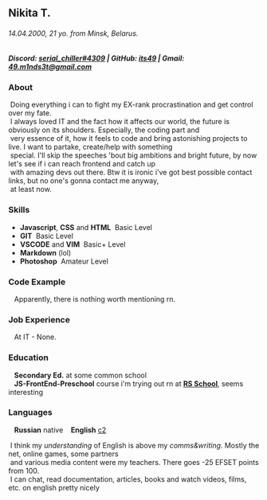 ## Nikita T.
###### *14.04.2000*, 21 yo. from Minsk, Belarus.
##### *Discord:* [*serial_chiller#4309*](https://discord.com/users/493925008654073857) | *GitHub:* [*its49*](https://github.com/its49) | *Gmail:* [*49.m1nds3t@gmail.com*](https://mail.google.com/mail/u/0/?fs=1&tf=cm&&to=49.m1nds3t@gmail.com&)
### About
&nbsp;Doing everything i can to fight my EX-rank procrastination and get control over my fate.\
&nbsp;I always loved IT and the fact how it affects our world, the future is obviously on its shoulders. Especially, the coding part and\
&nbsp;very essence of it, how it feels to code and bring astonishing projects to live. I ​want to partake, create/help with something\
​&nbsp;special. I'll skip the speeches 'bout big ambitions and bright future, by now let's see if i can reach frontend and catch up\
&nbsp;with amazing devs out there.
Btw it is ironic i've got best possible contact links, but no one's gonna contact me anyway,\
&nbsp;at least now.

### Skills
- **Javascript**, **CSS** and **HTML** &nbsp;Basic Level
- **GIT** &nbsp;Basic Level
- **VSCODE** and **VIM** &nbsp;Basic+ Level
- **Markdown** (lol)
- **Photoshop** &nbsp;Amateur Level

### Code Example
&nbsp;&nbsp;&nbsp;Apparently, there is nothing worth mentioning rn.

### Job Experience
&nbsp;&nbsp;&nbsp;At IT - None. 

### Education
&nbsp;&nbsp;&nbsp;**Secondary Ed.** at some common school\
&nbsp;&nbsp;&nbsp;**JS-FrontEnd-Preschool** course i'm trying out rn at [**RS School**](https://rs.school/), seems interesting

### Languages
&nbsp;&nbsp;&nbsp;**Russian** native
&nbsp;&nbsp;&nbsp;**English** [c2](https://www.efset.org/cert/XeZj3p)

&nbsp;I think my *understanding* of English is above my *comms&writing*. Mostly the net, online games, some partners\
&nbsp;and various media content were my teachers. There goes -25 EFSET points from 100.\
&nbsp;I can chat, read documentation, articles, books and watch videos, films, etc. on english pretty nicely